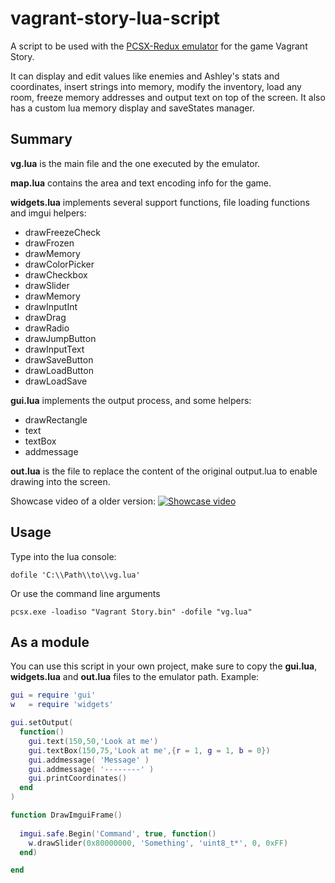 # vagrant-story-lua-script
A script to be used with the [PCSX-Redux emulator](https://pcsx-redux.consoledev.net/) for the game Vagrant Story.

It can display and edit values like enemies and Ashley's stats and coordinates, insert strings into memory, modify the inventory, load any room, freeze memory addresses and output text on top of the screen. It also has a custom lua memory display and saveStates manager.

## Summary

__vg.lua__ is the main file and the one executed by the emulator.

__map.lua__ contains the area and text encoding info for the game.

__widgets.lua__ implements several support functions, file loading functions and imgui helpers:
* drawFreezeCheck
* drawFrozen
* drawMemory
* drawColorPicker
* drawCheckbox
* drawSlider
* drawMemory
* drawInputInt
* drawDrag
* drawRadio
* drawJumpButton
* drawInputText
* drawSaveButton
* drawLoadButton
* drawLoadSave

__gui.lua__ implements the output process, and some helpers:
* drawRectangle
* text
* textBox
* addmessage

__out.lua__ is the file to replace the content of the original output.lua to enable drawing into the screen.

Showcase video of a older version:
[![Showcase video](https://i3.ytimg.com/vi/Wyxv00NZJdc/maxresdefault.jpg)](https://youtu.be/Wyxv00NZJdc)

## Usage

Type into the lua console:

`dofile 'C:\\Path\\to\\vg.lua'`

Or use the command line arguments

`pcsx.exe -loadiso "Vagrant Story.bin" -dofile "vg.lua" `

## As a module

You can use this script in your own project, make sure to copy the __gui.lua__, __widgets.lua__ and __out.lua__ files to the emulator path. Example:

```lua
gui = require 'gui'
w   = require 'widgets'

gui.setOutput(
  function() 
    gui.text(150,50,'Look at me')
    gui.textBox(150,75,'Look at me',{r = 1, g = 1, b = 0})
    gui.addmessage( 'Message' )
    gui.addmessage( '--------' )
    gui.printCoordinates()
  end
)

function DrawImguiFrame()
  
  imgui.safe.Begin('Command', true, function()
    w.drawSlider(0x80000000, 'Something', 'uint8_t*', 0, 0xFF)
  end)

end
```


